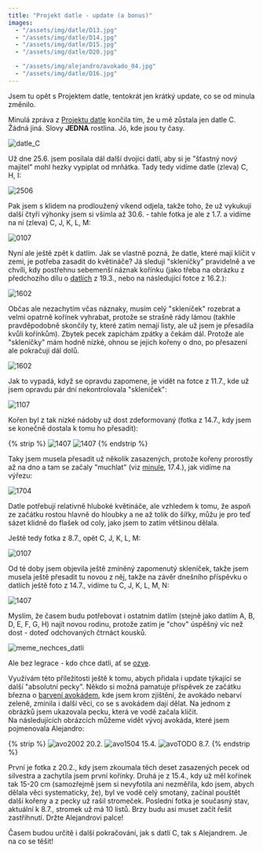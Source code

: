 ```yaml
---
title: "Projekt datle - update (a bonus)"
images:
  - "/assets/img/datle/D13.jpg"
  - "/assets/img/datle/D14.jpg"
  - "/assets/img/datle/D15.jpg"
  - "/assets/img/datle/D20.jpg"

  - "/assets/img/alejandro/avokado_04.jpg"
  - "/assets/img/datle/D16.jpg"
---
```

<!--begin_excerpt-->
Jsem tu opět s Projektem datle, tentokrát jen krátký update, co se od minula změnilo.
<!--end_excerpt-->

Minulá zpráva z [Projektu datle](https://matcha1309.github.io/Projekt-datle/) končila tím, že u mě zůstala jen datle C. Žádná jiná. Slovy **JEDNA** rostlina. Jó, kde jsou ty časy. 

![datle_C](/assets/img/datle/D12.jpg)

Už dne 25.6. jsem posílala dál další dvojici datlí, aby si je "šťastný nový majitel" mohl hezky vypiplat od mrňátka. Tady tedy vidíme datle (zleva) C, H, I: 

![2506](/assets/img/datle/D13.jpg)

Pak jsem s klidem na prodloužený víkend odjela, takže toho, že už vykukují další čtyři výhonky jsem si všimla až 30.6. - tahle fotka je ale z 1.7. a vidíme na ní (zleva) C, J, K, L, M:

![0107](/assets/img/datle/D14.jpg)

Nyní ale ještě zpět k datlím. Jak se vlastně pozná, že datle, které mají klíčit v zemi, je potřeba zasadit do květináče? Já sleduji "skleníčky" pravidelně a ve chvíli, kdy postřehnu sebemenší náznak kořínku (jako třeba na obrázku z předchozího dílu o [datlích](https://matcha1309.github.io/Projekt-datle/) z 19.3., nebo na následující fotce z 16.2.):

![1602](/assets/img/datle/D17.jpg)

Občas ale nezachytím včas náznaky, musím celý "skleníček" rozebrat a velmi opatrně kořínek vyhrabat, protože se strašně rády lámou (takhle pravděpodobně skončily ty, které zatím nemají listy, ale už jsem je přesadila kvůli kořínkům). Zbytek pecek zapíchám zpátky a čekám dál. Protože ale "skleníčky" mám hodně nízké, ohnou se jejich kořeny o dno, po přesazení ale pokračují dál dolů.

![1602](/assets/img/datle/D2_vyrez.jpg)

Jak to vypadá, když se opravdu zapomene, je vidět na fotce z 11.7., kde už jsem opravdu pár dní nekontrolovala "skleníček":

![1107](/assets/img/datle/D18.jpg)

Kořen byl z tak nízké nádoby už dost zdeformovaný (fotka z 14.7., kdy jsem se konečně dostala k tomu ho přesadit):

{% strip %}
![1407](/assets/img/datle/D19a.jpg)
![1407](/assets/img/datle/D19b.jpg)
{% endstrip %}

Taky jsem musela přesadit už několik zasazených, protože kořeny prorostly až na dno a tam se začaly "muchlat" (viz [minule](https://matcha1309.github.io/Projekt-datle/), 17.4.), jak vidíme na výřezu:

![1704](/assets/img/datle/D9_vyrez.jpg)

Datle potřebují relativně hluboké květináče, ale vzhledem k tomu, že aspoň ze začátku rostou hlavně do hloubky a ne až tolik do šířky, můžu je pro teď sázet klidně do flašek od coly, jako jsem to zatím většinou dělala. 

Ještě tedy fotka z 8.7., opět C, J, K, L, M:

![0107](/assets/img/datle/D15.jpg)

Od té doby jsem objevila ještě zmíněný zapomenutý skleníček, takže jsem musela ještě přesadit tu novou z něj, takže na závěr dnešního příspěvku o datlích ještě foto z 14.7., vidíme tu C, J, K, L, M, N:

![1407](/assets/img/datle/D20.jpg)

Myslím, že časem budu potřebovat i ostatním datlím (stejně jako datlím A, B, D, E, F, G, H) najít novou rodinu, protože zatím je "chov" úspěšný víc než dost - doteď odchovaných čtrnáct kousků.

![meme_nechces_datli](/assets/img/datle/D_meme.png)

Ale bez legrace - kdo chce datli, ať se [ozve](mailto:matcha1309@hotmail.com).


Využívám této příležitosti ještě k tomu, abych přidala i update týkající se další "absolutní pecky". Někdo si možná pamatuje příspěvek ze začátku března o [barvení avokádem](https://matcha1309.github.io/Barvicky01/), kde jsem krom zjištění, že avokádo nebarví zeleně, zmínila i další věci, co se s avokádem dají dělat. Na jednom z obrázků jsem ukazovala pecku, která ve vodě začala klíčit.  
Na následujících obrázcích můžeme vidět vývoj avokáda, které jsem pojmenovala Alejandro:  

{% strip %}
![avo2002](/assets/img/alejandro/avokado_01.jpg) 20.2.
![avo1504](/assets/img/alejandro/avokado_02.jpg) 15.4.
![avoTODO](/assets/img/alejandro/avokado_03.jpg) 8.7.
{% endstrip %}


První je fotka z 20.2., kdy jsem zkoumala těch deset zasazených pecek od silvestra a zachytila jsem první kořínky. Druhá je z 15.4., kdy už měl kořínek tak 15-20 cm (samozřejmě jsem si nevyfotila ani nezměřila, kdo jsem, abych dělala věci systematicky, že), byl ve vodě celý smotaný, začínal pouštět další kořeny a z pecky už rašil stromeček. Poslední fotka je současný stav, aktuální k 8.7., stromek už má 10 listů. Brzy budu asi muset začít řešit zastřihnutí. Držte Alejandrovi palce!


Časem budou určitě i další pokračování, jak s datlí C, tak s Alejandrem. Je na co se těšit!

